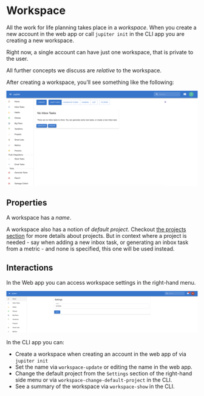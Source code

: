 # Workspace

All the work for life planning takes place in a _workspace_. When you create a new
account in the web app or call `jupiter init` in the CLI app you are creating
a new workspace.

Right now, a single account can have just one workspace, that is private to the user.

All further concepts we discuss are _relative_ to the workspace.

After creating a workspace, you’ll see something like the following:

![Workspace](../assets/workspaces.png)

## Properties

A workspace has a _name_.

A workspace also has a notion of _default project_. Checkout [the projects section](./projects.md) for more details
about projects. But in context where a project is needed - say when adding a new inbox task, or generating an
inbox task from a metric - and none is specified, this one will be used instead.

## Interactions

In the Web app you can access workspace settings in the right-hand menu.

![Workspace Update](../assets/workspaces-update.png)

In the CLI app you can:

* Create a workspace when creating an account in the web app of via `jupiter init`
* Set the name via `workspace-update` or editing the name in the web app.
* Change the default project from the `Settings` section of the right-hand side menu or
  via `workspace-change-default-project` in the CLI.
* See a summary of the workspace via `workspace-show` in the CLI.
